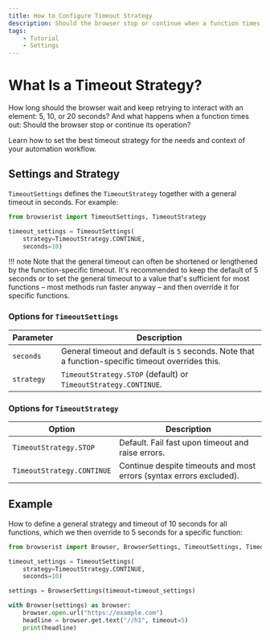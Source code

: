 ```yaml
---
title: How to Configure Timeout Strategy
description: Should the browser stop or continue when a function times out or if something breaks? Learn how to set the best timeout strategy for the needs and context of your automation workflow.
tags:
    - Tutorial
    - Settings
---
```


# What Is a Timeout Strategy?
How long should the browser wait and keep retrying to interact with an element: 5, 10, or 20 seconds? And what happens when a function times out: Should the browser stop or continue its operation?

Learn how to set the best timeout strategy for the needs and context of your automation workflow.

## Settings and Strategy
`TimeoutSettings` defines the `TimeoutStrategy` together with a general timeout in seconds. For example:

```python linenums="1"
from browserist import TimeoutSettings, TimeoutStrategy

timeout_settings = TimeoutSettings(
    strategy=TimeoutStrategy.CONTINUE,
    seconds=10)
```

!!! note
    Note that the general timeout can often be shortened or lengthened by the function-specific timeout. It's recommended to keep the default of 5 seconds or to set the general timeout to a value that's sufficient for most functions – most methods run faster anyway – and then override it for specific functions.

### Options for `TimeoutSettings`

| Parameter  | Description                                                                                       |
| ---------- | ------------------------------------------------------------------------------------------------- |
| `seconds`  | General timeout and default is `5` seconds. Note that a function-specific timeout overrides this. |
| `strategy` | `TimeoutStrategy.STOP` (default) or `TimeoutStrategy.CONTINUE`.                                   |

### Options for `TimeoutStrategy`

| Option                     | Description                                                         |
| -------------------------- | ------------------------------------------------------------------- |
| `TimeoutStrategy.STOP`     | Default. Fail fast upon timeout and raise errors.                   |
| `TimeoutStrategy.CONTINUE` | Continue despite timeouts and most errors (syntax errors excluded). |

## Example
How to define a general strategy and timeout of 10 seconds for all functions, which we then override to 5 seconds for a specific function:

```python linenums="1"
from browserist import Browser, BrowserSettings, TimeoutSettings, TimeoutStrategy

timeout_settings = TimeoutSettings(
    strategy=TimeoutStrategy.CONTINUE,
    seconds=10)

settings = BrowserSettings(timeout=timeout_settings)

with Browser(settings) as browser:
    browser.open.url("https://example.com")
    headline = browser.get.text("//h1", timeout=5)
    print(headline)
```
